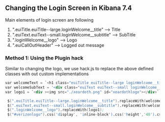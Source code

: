 ## Changing the Login Screen in Kibana 7.4
Main elements of login screen are following

1. ".euiTitle.euiTitle--large.loginWelcome__title" --> Title 
2. ".euiText.euiText--small.loginWelcome__subtitle" --> SubTitle
3. ".loginWelcome__logo" --> Logo
4. ".euiCallOutHeader" --> Logged out message


### Method 1: Using the Plugin hack

Similar to changing the logo, we use hack.js to replace the above defined classes with out custom implementations

```s
var welcomeText = `<h1 class="euiTitle euiTitle--large loginWelcome__title">Welcome Xeardoth!!!</h1>`
var welcomeSubText = '<div class="euiText euiText--small loginWelcome__subtitle"><div class="euiTextColor euiTextColor--subdued"><p>Login</p></div></div>'
var logo1 = `<div ><img src="./xeardoth.png" id="xeardothlogo"></div>`

 $(".euiTitle.euiTitle--large.loginWelcome__title").replaceWith(welcomeText);
 $(".euiText.euiText--small.loginWelcome__subtitle").replaceWith(welcomeSubText);
 $(".loginWelcome__logo").replaceWith(logo1);
 $("#verizonlogo").css('display', 'inline-block').css('height','40').css('margin-bottom', '40px');

```
